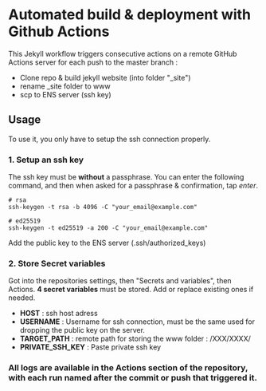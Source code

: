 # Automated build & deployment with Github Actions

This Jekyll workflow triggers consecutive actions on a remote GitHub Actions server for each push to the master branch : 
- Clone repo & build jekyll website (into folder "_site")
- rename _site folder to www
- scp to ENS server (ssh key)

## Usage
To use it, you only have to setup the ssh connection properly.

### 1. Setup an ssh key
The ssh key must be **without** a passphrase. You can enter the following command, and then when asked for a passphrase & confirmation, tap *enter*.
```
# rsa
ssh-keygen -t rsa -b 4096 -C "your_email@example.com"

# ed25519
ssh-keygen -t ed25519 -a 200 -C "your_email@example.com"
```
Add the public key to the ENS server (.ssh/authorized_keys)

### 2. Store Secret variables
Got into the repositories settings, then "Secrets and variables", then Actions.
**4 secret variables** must be stored. Add or replace existing ones if needed.
- **HOST** : ssh host adress
- **USERNAME** : Username for ssh connection, must be the same used for dropping the public key on the server.
- **TARGET_PATH** : remote path for storing the www folder : /XXX/XXXX/
- **PRIVATE_SSH_KEY** : Paste private ssh key

### All logs are available in the Actions section of the repository, with each run named after the commit or push that triggered it.
